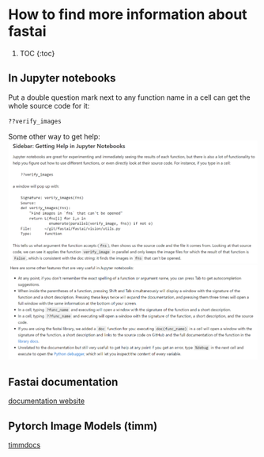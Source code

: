 # How to find more information about fastai

1. TOC
{:toc}

## In Jupyter notebooks
Put a double question mark next to any function name in a cell can get the whole source code for it:

```python
??verify_images
```
Some other way to get help:
![](/images/notebook1.png "Getting help")
![](/images/notebook2.png "Some useful features")

## Fastai documentation
[documentation website](https://docs.fast.ai/)

## Pytorch Image Models (timm)
[timmdocs](https://timm.fast.ai/)